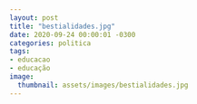 ```yaml
---
layout: post
title: "bestialidades.jpg"
date: 2020-09-24 00:00:01 -0300
categories: politica
tags:
- educacao
- educação
image: 
  thumbnail: assets/images/bestialidades.jpg
---
```

